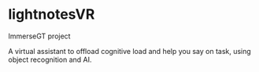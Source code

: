 # lightnotesVR
ImmerseGT project

A virtual assistant to offload cognitive load and help you say on task, using object recognition and AI.
